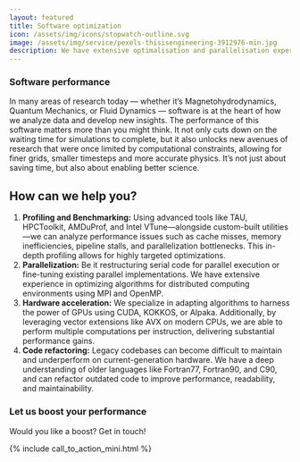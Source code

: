 ```yaml
---
layout: featured
title: Software optimization
icon: /assets/img/icons/stopwatch-outline.svg
image: /assets/img/service/pexels-thisisengineering-3912976-min.jpg
description: We have extensive optimalisation and parallelisation experience in HPC.
---
```


<div class="row">
    <div class="col-md-12">
        <div class="service-details mb-40">
            <h3>Software performance</h3>
            <p>
            In many areas of research today — whether it’s Magnetohydrodynamics, Quantum Mechanics, or Fluid Dynamics — software is at the heart of how we analyze data and develop new insights. The performance of this software matters more than you might think. It not only cuts down on the waiting time for simulations to complete, but it also unlocks new avenues of research that were once limited by computational constraints, allowing for finer grids, smaller timesteps and more accurate physics. It’s not just about saving time, but also about enabling better science.
            </p>
            <h2>How can we help you?</h2>
            <ol>
                <li><strong>Profiling and Benchmarking:</strong> Using advanced tools like TAU, HPCToolkit, AMDuProf, and Intel VTune—alongside custom-built utilities—we can analyze performance issues such as cache misses, memory inefficiencies, pipeline stalls, and parallelization bottlenecks. This in-depth profiling allows for highly targeted optimizations.</li>
                <li><strong>Parallelization:</strong> Be it restructuring serial code for parallel execution or fine-tuning existing parallel implementations. We have extensive experience in optimizing algorithms for distributed computing environments using MPI and OpenMP.</li>
                <li><strong>Hardware acceleration:</strong> We specialize in adapting algorithms to harness the power of GPUs using CUDA, KOKKOS, or Alpaka. Additionally, by leveraging vector extensions like AVX on modern CPUs, we are able to perform multiple computations per instruction, delivering substantial performance gains.</li>
                <li><strong>Code refactoring:</strong> Legacy codebases can become difficult to maintain and underperform on current-generation hardware. We have a deep understanding of older languages like Fortran77, Fortran90, and C90, and can refactor outdated code to improve performance, readability, and maintainability.</li>
            </ol>
        </div>
    </div>
</div>
<div class="service-details mb-30">
    <h3>Let us boost your performance</h3>
    <p>Would you like a boost? Get in touch!</p>
    {% include call_to_action_mini.html %}
</div>
